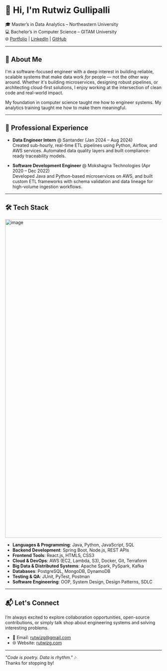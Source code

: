 # 👋 Hi, I'm Rutwiz Gullipalli

🎓 Master’s in Data Analytics – Northeastern University  
💻 Bachelor’s in Computer Science – GITAM University  
🌐 [Portfolio](https://www.rutwizg.com) | [LinkedIn](https://www.linkedin.com/in/rutwiz-g/) | [GitHub](https://github.com/rutwizg)

---

## 🧠 About Me

I'm a software-focused engineer with a deep interest in building reliable, scalable systems that make data work *for* people — not the other way around. Whether it's building microservices, designing robust pipelines, or architecting cloud-first solutions, I enjoy working at the intersection of clean code and real-world impact.

My foundation in computer science taught me how to engineer systems. My analytics training taught me how to make them meaningful.

---

## 💼 Professional Experience

- **Data Engineer Intern** @ Santander (Jan 2024 – Aug 2024)  
  Created sub-hourly, real-time ETL pipelines using Python, Airflow, and AWS services. Automated data quality layers and built compliance-ready traceability models.

- **Software Development Engineer** @ Mokshagna Technologies (Apr 2020 – Dec 2022)  
  Developed Java and Python-based microservices on AWS, and built custom ETL frameworks with schema validation and data lineage for high-volume ingestion workflows.

---

## 🛠️ Tech Stack

<img width="1536" height="1024" alt="image" src="https://github.com/user-attachments/assets/3c967313-c6b3-4a9e-bcb0-e24cc6cbf75b" />

- **Languages & Programming**: Java, Python, JavaScript, SQL
- **Backend Development**: Spring Boot, Node.js, REST APIs
- **Frontend Tools**: React.js, HTML5, CSS3
- **Cloud & DevOps**: AWS (EC2, Lambda, S3), Docker, Git, Terraform
- **Big Data & Distributed Systems**: Apache Spark, PySpark, Kafka
- **Databases**: PostgreSQL, MongoDB, DynamoDB
- **Testing & QA**: JUnit, PyTest, Postman
- **Software Engineering**: OOP, System Design, Design Patterns, SDLC

---

## 📬 Let's Connect

I’m always excited to explore collaboration opportunities, open-source contributions, or simply talk shop about engineering systems and solving interesting problems.

- 📧 Email: rutwizg@gmail.com  
- 🌐 Website: [rutwizg.com](https://www.rutwizg.com)

---

_"Code is poetry. Data is rhythm."_ 🎶  
Thanks for stopping by!
